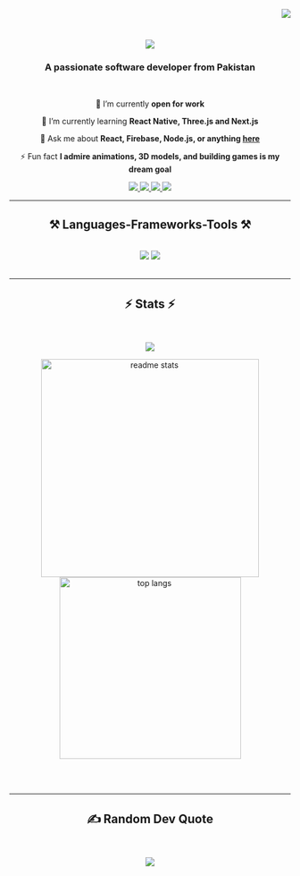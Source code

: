 <div align='right'>
    
[![](https://visitcount.itsvg.in/api?id=ShabanMughal&icon=0&color=0)](https://visitcount.itsvg.in)
</div>

<h1 align="center">
    <img src="https://readme-typing-svg.herokuapp.com/?font=Pacifico&size=40&center=true&vCenter=true&width=500&height=70&duration=4000&lines=Hi+There!+👋;+I'm+Shaban+Mughal!;" />
</h1>

<h3 align="center">A passionate software developer from Pakistan</h3>

<br/>

<div align="center">
 
 🔭  I’m currently **open for work**

 🌱 I’m currently learning **React Native, Three.js and Next.js**

 💬 Ask me about **React, Firebase, Node.js, or anything [here](https://github.com/ShabanMughal/readme/issues)**

 ⚡ Fun fact **I admire animations, 3D models, and building games is my dream goal**

</div>
 
<div align="center"> 
  <a href="mailto:thandermughal@gmail.com">
    <img src="https://img.shields.io/badge/Gmail-333333?style=for-the-badge&logo=gmail&logoColor=red" />
  </a>
  <a href="https://linkedin.com/in/shaban-mughal-27386a2a9" target="_blank">
    <img src="https://img.shields.io/badge/LinkedIn-0077B5?style=for-the-badge&logo=linkedin&logoColor=white" target="_blank" />
  </a>
  <a href="https://instagram.com/thunder_senpai_22" target="_blank">
     <img src="https://img.shields.io/badge/Instagram-E4405F?style=for-the-badge&logo=instagram&logoColor=white" target="_blank" />
  </a>
  <a href="https://shaban-protfolio.vercel.app/" target="_blank">
     <img src="https://img.shields.io/badge/Portfolio-FF5722?style=for-the-badge&logo=todoist&logoColor=white" target="_blank" />
  </a>
</div>

<hr/>

<h2 align="center">⚒️ Languages-Frameworks-Tools ⚒️</h2>
<br/>
<div align="center">
    <img src="https://skillicons.dev/icons?i=react,bootstrap,tailwind,nextjs,mui,html,css,vscode,github" />
    <img src="https://skillicons.dev/icons?i=scss,figma,git,ts,threejs,nodejs,javascript,firebase,mongodb,python,mysql" />
</div>

<br/>
<hr/>


<h2 align="center">⚡ Stats ⚡</h2>
<br>
<div align=center>
    
  ![](https://github-readme-streak-stats.herokuapp.com/?user=ShabanMughal&theme=github_dark_dimmed&hide_border=false)
    
  <img width=390 src="https://github-readme-stats.vercel.app/api?username=ShabanMughal&count_private=true&show_icons=true&theme=react&rank_icon=github&border_radius=10" alt="readme stats" />
  <br/>
  <img width=325 align="center" src="https://github-readme-stats.vercel.app/api/top-langs/?username=shabanmughal&hide=HTML&langs_count=8&layout=compact&theme=react&border_radius=10&size_weight=0.5&count_weight=0.5&exclude_repo=github-readme-stats" alt="top langs" />
</div>

<br/><br/>

<hr/>
<h2 align="center"> ✍️ Random Dev Quote  </h2>
<br/>
<div align='center'>
    
![](https://quotes-github-readme.vercel.app/api?type=horizontal&theme=tokyonight)

</div>

<br/>


<br/>
